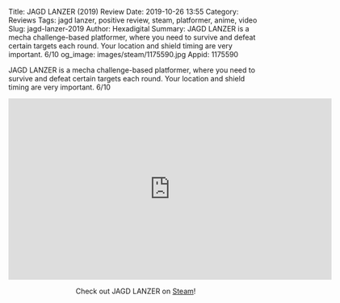 Title: JAGD LANZER (2019) Review
Date: 2019-10-26 13:55
Category: Reviews
Tags: jagd lanzer, positive review, steam, platformer, anime, video
Slug: jagd-lanzer-2019
Author: Hexadigital
Summary: JAGD LANZER is a mecha challenge-based platformer, where you need to survive and defeat certain targets each round. Your location and shield timing are very important. 6/10
og_image: images/steam/1175590.jpg
Appid: 1175590

JAGD LANZER is a mecha challenge-based platformer, where you need to survive and defeat certain targets each round. Your location and shield timing are very important. 6/10

<center><iframe src="https://www.youtube.com/embed/wJjDgm_qJiw?feature=oembed" allow="accelerometer; autoplay; encrypted-media; gyroscope; picture-in-picture" width="640" height="360" frameborder="0"></iframe>

Check out JAGD LANZER on [Steam](https://store.steampowered.com/app/1175590/?curator_clanid=34633900)!</center>